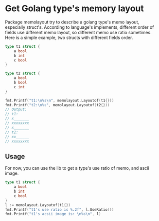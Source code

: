 Get Golang type's memory layout
============================================================

 Package memolayout try to describe a golang type's memo layout, especially struct's.
According to language's implements, different order of fields use different
memo layout, so different memo use ratio sometimes.
Here is a simple example, two structs with different fields order.

```go
type t1 struct {
	a bool
	b int
	c bool
}

type t2 struct {
	a bool
	b bool
	c int
}

fmt.Printf("t1:\n%s\n", memolayout.Layoutof(t1{}))
fmt.Printf("t2:\n%s", memolayout.Layoutof(t2{}))
// Output:
// t1:
// x_______
// xxxxxxxx
// x_______
// t2:
// xx______
// xxxxxxxx
```

## Usage

For now, you can use the lib to get a type's use ratio of memo, and ascii image.

```go
type t1 struct {
	a bool
	b int
	c bool
}
l := memolayout.Layoutof(t1{})
fmt.Printf("t1's use ratio is %.2f", l.UseRatio())
fmt.Printf("t1's acsii image is: \n%s\n", l)
```

